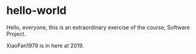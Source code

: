 # hello-world
Hello, everyone, this is an extraordinary exercise of the course, Software Project.

XiaoFan1979 is in here at 2019.

